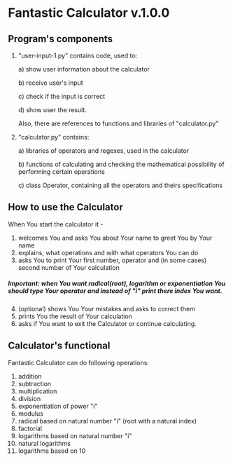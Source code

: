 # Fantastic Calculator v.1.0.0
## Program's components
1) "user-input-1.py" contains code, used to:

     a) show user information about the calculator 
     
     b) receive user's input 
     
     c) check if the input is correct
      
     d) show user the result. 
     
   Also, there are references to functions and libraries of "calculator.py"

2) "calculator.py" contains: 

    a) libraries of operators and regexes, used in the calculator
     
    b) functions of calculating and checking the mathematical possibility 
of performing certain operations

    c) class Operator, containing all the operators and theirs specifications

## How to use the Calculator
When You start the calculator it - 
1) welcomes You and asks You about Your name to greet You by Your name
2) explains, what operations and with what operators You can do
3) asks You to print Your first number, operator and (in some cases) second
number of Your calculation

##### Important: when You want radical(root), logarithm or exponentiation You should type Your operator and instead of "i" print there index You want.
4) (optional) shows You Your mistakes and asks to correct them
5) prints You the result of Your calculation
6) asks if You want to exit the Calculator or continue calculating.

## Calculator's functional
Fantastic Calculator can do following operations: 
1) addition 
2) subtraction 
3) multiplication 
4) division
5) exponentiation of power "i" 
6) modulus 
7) radical based on natural number "i" (root with a natural index) 
8) factorial  
9) logarithms based on natural number "i"
10) natural logarithms
11) logarithms based on 10
